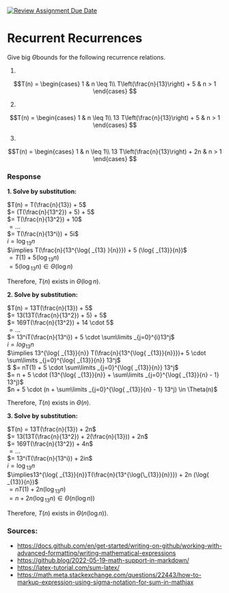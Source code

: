[![Review Assignment Due Date](https://classroom.github.com/assets/deadline-readme-button-24ddc0f5d75046c5622901739e7c5dd533143b0c8e959d652212380cedb1ea36.svg)](https://classroom.github.com/a/8KYthzwp)
# Recurrent Recurrences

Give big $\Theta$bounds for the following recurrence relations.

1.
$$T(n) =
    \begin{cases}
        1 & n \leq 1\\
        T\left(\frac{n}{13}\right) + 5 & n > 1
    \end{cases}
$$

2.
$$T(n) =
    \begin{cases}
        1 & n \leq 1\\
        13 T\left(\frac{n}{13}\right) + 5 & n > 1
    \end{cases}
$$

3.
$$T(n) =
    \begin{cases}
        1 & n \leq 1\\
        13 T\left(\frac{n}{13}\right) + 2n & n > 1
    \end{cases}
$$

### Response

__1. Solve by substitution:__

$T(n) = T(\frac{n}{13}) + 5$<br>
$= (T(\frac{n}{13^2}) + 5) + 5$<br>
$= T(\frac{n}{13^2}) + 10$<br>
$= ...$<br>
$= T(\frac{n}{13^i}) + 5i$<br>
$i = \log{ _{13} }{n}$<br>
$\implies T(\frac{n}{13^{\log{ _{13} }{n}}}) + 5 (\log{ _{13}}{n})$<br>
$= T(1) + 5 (\log{ _{13}}{n})$<br>
$= 5 (\log{ _{13}}{n}) \in \Theta(\log{n})$<br>

Therefore, $T(n)$ exists in $\Theta(\log{n})$.

__2. Solve by substitution:__

$T(n) = 13T(\frac{n}{13}) + 5$<br>
$= 13(13T(\frac{n}{13^2}) + 5) + 5$<br>
$= 169T(\frac{n}{13^2}) + 14 \cdot 5$<br>
$= ...$<br>
$= 13^iT(\frac{n}{13^i}) + 5 \cdot \sum\limits _{j=0}^{i}13^j$<br>
$i = log{ _{13}}{n}$<br>
$\implies 13^{\log{ _{13}}{n}} T(\frac{n}{13^{\log{ _{13}}{n}}})+ 5 \cdot \sum\limits _{j=0}^{\log{ _{13}}{n}} 13^j$<br>$
$= nT(1) + 5 \cdot \sum\limits _{j=0}^{\log{ _{13}}{n}} 13^j$<br>
$= n + 5 \cdot (13^{\log{ _{13}}{n}} + \sum\limits _{j=0}^{\log{ _{13}}{n} - 1} 13^j)$<br>
$n + 5 \cdot (n + \sum\limits _{j=0}^{\log{ _{13}}{n} - 1} 13^j) \in \Theta(n)$<br>

Therefore, $T(n)$ exists in $\Theta(n)$.

__3. Solve by substitution:__

$T(n) = 13T(\frac{n}{13}) + 2n$<br> 
$= 13(13T(\frac{n}{13^2}) + 2(\frac{n}{13})) + 2n$<br>
$= 169T(\frac{n}{13^2}) + 4n$<br>
$= ...$<br>
$= 13^iT(\frac{n}{13^i}) + 2in$<br>
$i = \log{ _{13}}{n}$<br>
$\implies13^{\log{ _{13}}{n}}T(\frac{n}{13^{\log{\_{13}}{n}}}) + 2n (\log{ _{13}}{n})$<br>
$= nT(1) + 2n (\log{ _{13}}{n})$<br>
$= n + 2n (\log{ _{13}}{n})  \in \Theta(n (\log n))$<br>

Therefore, $T(n)$ exists in $\Theta(n (\log n))$.

### Sources:
- https://docs.github.com/en/get-started/writing-on-github/working-with-advanced-formatting/writing-mathematical-expressions
- https://github.blog/2022-05-19-math-support-in-markdown/
- https://latex-tutorial.com/sum-latex/
- https://math.meta.stackexchange.com/questions/22443/how-to-markup-expression-using-sigma-notation-for-sum-in-mathjax
